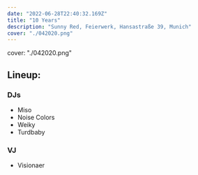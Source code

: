 ```yaml
---
date: "2022-06-28T22:40:32.169Z"
title: "10 Years"
description: "Sunny Red, Feierwerk, Hansastraße 39, Munich"
cover: "./042020.png"
---
```


cover: "./042020.png"

## Lineup: 

### DJs 

- Miso
- Noise Colors
- Weiky
- Turdbaby

### VJ

-  Visionaer